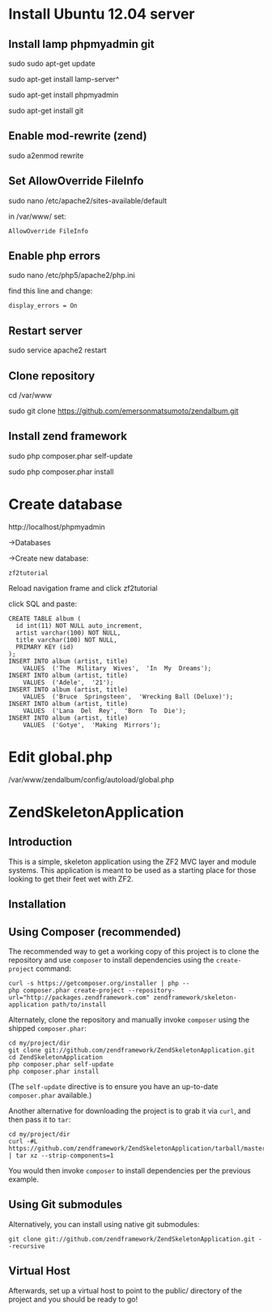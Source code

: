 Install Ubuntu 12.04 server
===========================

Install lamp phpmyadmin git
---------------------------
sudo sudo apt-get update

sudo apt-get install lamp-server^

sudo apt-get install phpmyadmin

sudo apt-get install git


Enable mod-rewrite (zend)
-------------------------
sudo a2enmod rewrite

Set AllowOverride FileInfo
--------------------------
sudo nano /etc/apache2/sites-available/default

in /var/www/ set:

	AllowOverride FileInfo

Enable php errors
-----------------
sudo nano /etc/php5/apache2/php.ini 

find this line and change:
	
	display_errors = On

Restart server
--------------
sudo service apache2 restart

Clone repository
----------------
cd /var/www

sudo git clone https://github.com/emersonmatsumoto/zendalbum.git


Install zend framework
----------------------
sudo php composer.phar self-update

sudo php composer.phar install


Create database
===============

http://localhost/phpmyadmin

->Databases

->Create new database:
	
	zf2tutorial

Reload navigation frame and click zf2tutorial

click SQL and paste:


	CREATE TABLE album (
	  id int(11) NOT NULL auto_increment,
	  artist varchar(100) NOT NULL,
	  title varchar(100) NOT NULL,
	  PRIMARY KEY (id)
	);
	INSERT INTO album (artist, title)
		VALUES  ('The  Military  Wives',  'In  My  Dreams');
	INSERT INTO album (artist, title)
		VALUES  ('Adele',  '21');
	INSERT INTO album (artist, title)
		VALUES  ('Bruce  Springsteen',  'Wrecking Ball (Deluxe)');
	INSERT INTO album (artist, title)
		VALUES  ('Lana  Del  Rey',  'Born  To  Die');
	INSERT INTO album (artist, title)
		VALUES  ('Gotye',  'Making  Mirrors');

Edit global.php
===============

/var/www/zendalbum/config/autoload/global.php


ZendSkeletonApplication
=======================

Introduction
------------
This is a simple, skeleton application using the ZF2 MVC layer and module
systems. This application is meant to be used as a starting place for those
looking to get their feet wet with ZF2.


Installation
------------

Using Composer (recommended)
----------------------------
The recommended way to get a working copy of this project is to clone the repository
and use `composer` to install dependencies using the `create-project` command:

    curl -s https://getcomposer.org/installer | php --
    php composer.phar create-project --repository-url="http://packages.zendframework.com" zendframework/skeleton-application path/to/install

Alternately, clone the repository and manually invoke `composer` using the shipped
`composer.phar`:

    cd my/project/dir
    git clone git://github.com/zendframework/ZendSkeletonApplication.git
    cd ZendSkeletonApplication
    php composer.phar self-update
    php composer.phar install

(The `self-update` directive is to ensure you have an up-to-date `composer.phar`
available.)

Another alternative for downloading the project is to grab it via `curl`, and
then pass it to `tar`:

    cd my/project/dir
    curl -#L https://github.com/zendframework/ZendSkeletonApplication/tarball/master | tar xz --strip-components=1

You would then invoke `composer` to install dependencies per the previous
example.

Using Git submodules
--------------------
Alternatively, you can install using native git submodules:

    git clone git://github.com/zendframework/ZendSkeletonApplication.git --recursive

Virtual Host
------------
Afterwards, set up a virtual host to point to the public/ directory of the
project and you should be ready to go!
